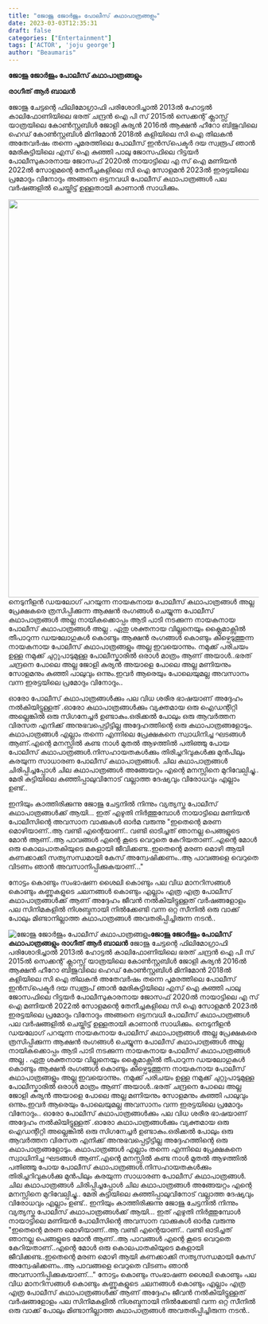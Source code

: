 ```yaml
---
title: "ജോജു ജോർജും പോലീസ് കഥാപാത്രങ്ങളും"
date: 2023-03-03T12:35:31
draft: false
categories: ["Entertainment"]
tags: ['ACTOR', 'joju george']
author: "Beaumaris"
---
```


<strong>ജോജു ജോർജും പോലീസ് കഥാപാത്രങ്ങളും</strong>

<strong>രാഗീത് ആർ ബാലൻ</strong>

ജോജു ചേട്ടന്റെ ഫിലിമോഗ്രാഫി പരിശോദിച്ചാൽ 2013ൽ ഹോട്ടൽ കാലിഫോണിയിലെ ഭരത് ചന്ദ്രൻ ഐ പി സ്‌ 2015ൽ സെക്കന്റ്‌ ക്ലാസ്സ്‌ യാത്രയിലെ കോൺസ്റ്റബിൾ ജോളി കുര്യൻ 2016ൽ ആക്ഷൻ ഹീറോ ബിജുവിലെ ഹെഡ് കോൺസ്റ്റബിൾ മിനിമോൻ 2018ൽ കളിയിലെ സി ഐ തിലകൻ അതേവർഷം തന്നെ പൂമരത്തിലെ പോലീസ് ഇൻസ്‌പെക്ടർ ദയ സ്വരൂപ്‌ ഞാൻ മേരികുട്ടിയിലെ എസ് ഐ കുഞ്ഞി പാലു ജോസഫിലെ റിട്ടയർ പോലീസുകാരനായ ജോസഫ് 2020ൽ നായാട്ടിലെ എ സ്‌ ഐ മണിയൻ 2022ൽ സോളമന്റെ തേനീച്ചകളിലെ സി ഐ സോളമൻ 2023ൽ ഇരട്ടയിലെ പ്രമോദും വിനോദും അങ്ങനെ ഒട്ടനവധി പോലീസ് കഥാപാത്രങ്ങൾ പല വർഷങ്ങളിൽ ചെയ്തിട്ട് ഉള്ളതായി കാണാൻ സാധിക്കും.

<img class="size-large wp-image-386132 aligncenter" src="https://cdn.boolokam.com/articles/2023/03/ddf2-1024x1024.jpg" alt="" width="800" height="800" />നെടുനീളൻ ഡയലോഗ് പറയുന്ന നായകനായ പോലീസ് കഥാപാത്രങ്ങൾ അല്ല പ്രേക്ഷകരെ ത്രസിപ്പിക്കുന്ന ആക്ഷൻ രംഗങ്ങൾ ചെയ്യുന്ന പോലീസ് കഥാപാത്രങ്ങൾ അല്ല നായികക്കൊപ്പം ആടി പാടി നടക്കുന്ന നായകനായ പോലീസ് കഥാപാത്രങ്ങൾ അല്ല . ഏതു ശക്തനായ വില്ലനെയും ക്ലൈമാക്സിൽ തീപാറുന്ന ഡയലോഗുകൾ കൊണ്ടും ആക്ഷൻ രംഗങ്ങൾ കൊണ്ടും കീഴ്പെടുത്തുന്ന നായകനായ പോലീസ് കഥാപാത്രങ്ങളും അല്ല ഇവയൊന്നും. നമുക്ക് പരിചയം ഉള്ള നമുക്ക് ചുറ്റുപാടുമുള്ള പോലീസ്കാരിൽ ഒരാൾ മാത്രം ആണ് അയാൾ..ഭരത് ചന്ദ്രനെ പോലെ അല്ല ജോളി കുര്യൻ അയാളെ പോലെ അല്ല മണിയനും സോളമനും കുഞ്ഞി പാലുവും ഒന്നും.ഇവർ ആരെയും പോലെയുമല്ല അവസാനം വന്ന ഇരട്ടയിലെ പ്രമോദും വിനോദും..

ഓരോ പോലീസ് കഥാപാത്രങ്ങൾക്കും പല വിധ ശരീര ഭാഷയാണ് അദ്ദേഹം നൽകിയിട്ടുള്ളത് .ഓരോ കഥാപാത്രങ്ങൾക്കും വ്യക്തമായ ഒരു ഐഡന്റിറ്റി അല്ലെങ്കിൽ ഒരു സിഗനേച്ചർ ഉണ്ടാകും.ഒരിക്കൽ പോലും ഒരു ആവർത്തന വിരസത എനിക്ക് അനുഭവപ്പെട്ടിട്ടില്ല അദ്ദേഹത്തിന്റെ ഒരു കഥാപാത്രങ്ങളോടും. കഥാപാത്രങ്ങൾ എല്ലാം തന്നെ എന്നിലെ പ്രേക്ഷകനെ സ്വാധിനിച്ച ഘടങ്ങൾ ആണ്.എന്റെ മനസ്സിൽ കണ്ട നാൾ മുതൽ ആഴത്തിൽ പതിഞ്ഞു പോയ പോലീസ് കഥാപാത്രങ്ങൾ.നിസഹായതകൾക്കും തിരിച്ചറിവുകൾക്കു മുൻപിലും കരയുന്ന സാധാരണ പോലീസ് കഥാപാത്രങ്ങൾ. ചില കഥാപാത്രങ്ങൾ ചിരിപ്പിച്ചപ്പോൾ ചില കഥാപാത്രങ്ങൾ അങ്ങേയറ്റം എന്റെ മനസ്സിനെ മുറിവേല്പിച്ചു.. മേരി കുട്ടിയിലെ കുഞ്ഞിപ്പാലുവിനോട് വല്ലാത്ത ദേഷ്യവും വിരോധവും എല്ലാം ഉണ്ട്..

ഇനിയും കാത്തിരിക്കുന്നു ജോജു ചേട്ടനിൽ നിന്നും വ്യത്യസ്ത പോലീസ് കഥാപാത്രങ്ങൾക്ക് ആയി... ഇത് എഴുതി നിർത്തുമ്പോൾ നായാട്ടിലെ മണിയൻ പോലീസിന്റെ അവസാന വാക്കുകൾ ഓർമ വരുന്നു
"ഇതെന്റെ മരണ മൊഴിയാണ്..ആ വണ്ടി എന്റെയാണ്.. വണ്ടി ഓടിച്ചത് ഞാനല്ല പെങ്ങളുടെ മോൻ ആണ്..ആ പാവങ്ങൾ എന്റെ കൂടെ വെറുതെ കേറിയതാണ്..എന്റെ മോൾ ഒരു കൊലപാതകിയുടെ മകളായി ജീവിക്കണ്ട..ഇതെന്റെ മരണ മൊഴി ആയി കണക്കാക്കി സത്യസന്ധമായി കേസ് അന്വേഷിക്കണം..ആ പാവങ്ങളെ വെറുതെ വിടണം ഞാൻ അവസാനിപ്പിക്കുകയാണ്..."

നോട്ടം കൊണ്ടും സംഭാഷണ ശൈലി കൊണ്ടും പല വിധ മാനറിസങ്ങൾ കൊണ്ടും കണ്ണുകളുടെ ചലനങ്ങൾ കൊണ്ടും എല്ലാം എത്ര എത്ര പോലീസ് കഥാപാത്രങ്ങൾക്ക് ആണ് അദ്ദേഹം ജീവൻ നൽകിയിട്ടുള്ളത് വര്‍ഷങ്ങളോളം പല സിനിമകളിൽ നിശബ്ദനായി നില്‍ക്കേണ്ടി വന്ന ഒറ്റ സീനില്‍ ഒരു വാക്ക് പോലും മിണ്ടാനില്ലാത്ത കഥാപാത്രങ്ങള്‍ അവതരിപ്പിച്ചിരുന്ന നടൻ..


![ജോജു ജോർജും പോലീസ് കഥാപാത്രങ്ങളും](https://cdn.boolokam.com/articles/2023/03/ddf2-1024x1024.jpg)**ജോജു ജോർജും പോലീസ് കഥാപാത്രങ്ങളും** **രാഗീത് ആർ ബാലൻ** ജോജു ചേട്ടന്റെ ഫിലിമോഗ്രാഫി പരിശോദിച്ചാൽ 2013ൽ ഹോട്ടൽ കാലിഫോണിയിലെ ഭരത് ചന്ദ്രൻ ഐ പി സ്‌ 2015ൽ സെക്കന്റ്‌ ക്ലാസ്സ്‌ യാത്രയിലെ കോൺസ്റ്റബിൾ ജോളി കുര്യൻ 2016ൽ ആക്ഷൻ ഹീറോ ബിജുവിലെ ഹെഡ് കോൺസ്റ്റബിൾ മിനിമോൻ 2018ൽ കളിയിലെ സി ഐ തിലകൻ അതേവർഷം തന്നെ പൂമരത്തിലെ പോലീസ് ഇൻസ്‌പെക്ടർ ദയ സ്വരൂപ്‌ ഞാൻ മേരികുട്ടിയിലെ എസ് ഐ കുഞ്ഞി പാലു ജോസഫിലെ റിട്ടയർ പോലീസുകാരനായ ജോസഫ് 2020ൽ നായാട്ടിലെ എ സ്‌ ഐ മണിയൻ 2022ൽ സോളമന്റെ തേനീച്ചകളിലെ സി ഐ സോളമൻ 2023ൽ ഇരട്ടയിലെ പ്രമോദും വിനോദും അങ്ങനെ ഒട്ടനവധി പോലീസ് കഥാപാത്രങ്ങൾ പല വർഷങ്ങളിൽ ചെയ്തിട്ട് ഉള്ളതായി കാണാൻ സാധിക്കും. നെടുനീളൻ ഡയലോഗ് പറയുന്ന നായകനായ പോലീസ് കഥാപാത്രങ്ങൾ അല്ല പ്രേക്ഷകരെ ത്രസിപ്പിക്കുന്ന ആക്ഷൻ രംഗങ്ങൾ ചെയ്യുന്ന പോലീസ് കഥാപാത്രങ്ങൾ അല്ല നായികക്കൊപ്പം ആടി പാടി നടക്കുന്ന നായകനായ പോലീസ് കഥാപാത്രങ്ങൾ അല്ല . ഏതു ശക്തനായ വില്ലനെയും ക്ലൈമാക്സിൽ തീപാറുന്ന ഡയലോഗുകൾ കൊണ്ടും ആക്ഷൻ രംഗങ്ങൾ കൊണ്ടും കീഴ്പെടുത്തുന്ന നായകനായ പോലീസ് കഥാപാത്രങ്ങളും അല്ല ഇവയൊന്നും. നമുക്ക് പരിചയം ഉള്ള നമുക്ക് ചുറ്റുപാടുമുള്ള പോലീസ്കാരിൽ ഒരാൾ മാത്രം ആണ് അയാൾ..ഭരത് ചന്ദ്രനെ പോലെ അല്ല ജോളി കുര്യൻ അയാളെ പോലെ അല്ല മണിയനും സോളമനും കുഞ്ഞി പാലുവും ഒന്നും.ഇവർ ആരെയും പോലെയുമല്ല അവസാനം വന്ന ഇരട്ടയിലെ പ്രമോദും വിനോദും.. ഓരോ പോലീസ് കഥാപാത്രങ്ങൾക്കും പല വിധ ശരീര ഭാഷയാണ് അദ്ദേഹം നൽകിയിട്ടുള്ളത് .ഓരോ കഥാപാത്രങ്ങൾക്കും വ്യക്തമായ ഒരു ഐഡന്റിറ്റി അല്ലെങ്കിൽ ഒരു സിഗനേച്ചർ ഉണ്ടാകും.ഒരിക്കൽ പോലും ഒരു ആവർത്തന വിരസത എനിക്ക് അനുഭവപ്പെട്ടിട്ടില്ല അദ്ദേഹത്തിന്റെ ഒരു കഥാപാത്രങ്ങളോടും. കഥാപാത്രങ്ങൾ എല്ലാം തന്നെ എന്നിലെ പ്രേക്ഷകനെ സ്വാധിനിച്ച ഘടങ്ങൾ ആണ്.എന്റെ മനസ്സിൽ കണ്ട നാൾ മുതൽ ആഴത്തിൽ പതിഞ്ഞു പോയ പോലീസ് കഥാപാത്രങ്ങൾ.നിസഹായതകൾക്കും തിരിച്ചറിവുകൾക്കു മുൻപിലും കരയുന്ന സാധാരണ പോലീസ് കഥാപാത്രങ്ങൾ. ചില കഥാപാത്രങ്ങൾ ചിരിപ്പിച്ചപ്പോൾ ചില കഥാപാത്രങ്ങൾ അങ്ങേയറ്റം എന്റെ മനസ്സിനെ മുറിവേല്പിച്ചു.. മേരി കുട്ടിയിലെ കുഞ്ഞിപ്പാലുവിനോട് വല്ലാത്ത ദേഷ്യവും വിരോധവും എല്ലാം ഉണ്ട്.. ഇനിയും കാത്തിരിക്കുന്നു ജോജു ചേട്ടനിൽ നിന്നും വ്യത്യസ്ത പോലീസ് കഥാപാത്രങ്ങൾക്ക് ആയി... ഇത് എഴുതി നിർത്തുമ്പോൾ നായാട്ടിലെ മണിയൻ പോലീസിന്റെ അവസാന വാക്കുകൾ ഓർമ വരുന്നു "ഇതെന്റെ മരണ മൊഴിയാണ്..ആ വണ്ടി എന്റെയാണ്.. വണ്ടി ഓടിച്ചത് ഞാനല്ല പെങ്ങളുടെ മോൻ ആണ്..ആ പാവങ്ങൾ എന്റെ കൂടെ വെറുതെ കേറിയതാണ്..എന്റെ മോൾ ഒരു കൊലപാതകിയുടെ മകളായി ജീവിക്കണ്ട..ഇതെന്റെ മരണ മൊഴി ആയി കണക്കാക്കി സത്യസന്ധമായി കേസ് അന്വേഷിക്കണം..ആ പാവങ്ങളെ വെറുതെ വിടണം ഞാൻ അവസാനിപ്പിക്കുകയാണ്..." നോട്ടം കൊണ്ടും സംഭാഷണ ശൈലി കൊണ്ടും പല വിധ മാനറിസങ്ങൾ കൊണ്ടും കണ്ണുകളുടെ ചലനങ്ങൾ കൊണ്ടും എല്ലാം എത്ര എത്ര പോലീസ് കഥാപാത്രങ്ങൾക്ക് ആണ് അദ്ദേഹം ജീവൻ നൽകിയിട്ടുള്ളത് വര്‍ഷങ്ങളോളം പല സിനിമകളിൽ നിശബ്ദനായി നില്‍ക്കേണ്ടി വന്ന ഒറ്റ സീനില്‍ ഒരു വാക്ക് പോലും മിണ്ടാനില്ലാത്ത കഥാപാത്രങ്ങള്‍ അവതരിപ്പിച്ചിരുന്ന നടൻ..
